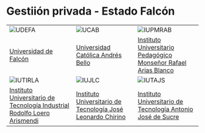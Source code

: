 # Gestiión privada - Estado Falcón

| | | |
|---|---|---|
| ![UDEFA](/images/universidades/udefa.png) | ![UCAB](/images/universidades/ucab.png) | ![IUPMRAB](/images/universidades/iupmrab.png) |
| [Universidad de Falcón](/docs/falcon/universidades/udefa) | [Universidad Católica Andrés Bello](/docs/falcon/universidades/ucab) | [Instituto Universitario Pedagógico Monseñor Rafael Arias Blanco](/docs/falcon/universidades/iupmrab) |
| ![IUTIRLA](/images/universidades/iutirla.png) | ![IUJLC](/images/universidades/iujlc.png) | ![IUTAJS](/images/universidades/iutajs.png) |
| [Instituto Universitario de Tecnología Industrial Rodolfo Loero Arismendi](/docs/falcon/universidades/iutirla) | [Instituto Universitario de Tecnología José Leonardo Chirino](/docs/falcon/universidades/iujlc) | [Instituto Universitario de Tecnología Antonio José de Sucre](/docs/falcon/universidades/iutajs) |
